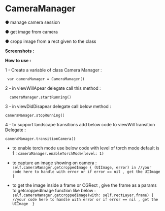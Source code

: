 # CameraManager
● manage camera session 

● get image from camera 

● cropp image from a rect given to the class

**Screenshots :** 

**How to use :**

1 - Create a variable of class Camera Manager :

`  var cameraManager = CameraManager() `

2 - in viewWillApear delegate call this method : 

`   cameraManager.startRunning() `

3 - in viewDidDisapear delegate call below method :

` cameraManager.stopRunning() `

4 - to support landscape transitions add below code to viewWillTransition Delegate : 

` cameraManager.transitionCamera() `

- to enable torch mode use below code with level of torch mode default is 1 : 
`cameraManager.enableTorchMode(level: 1)`

- to capture an image showing on camera  : 
` self.cameraManager.getcroppedImage { (UIImage, error) in
            //your code here to handle with error or if error == nil , get the UIImage 
        }`

- to get the image inside a frame or CGRect , give the frame as a params to getcroppedImage function like below : 
`self.cameraManager.getcroppedImage(with: self.rectLayer.frame) {
           //your code here to handle with error or if error == nil , get the UIImage 
        }`
